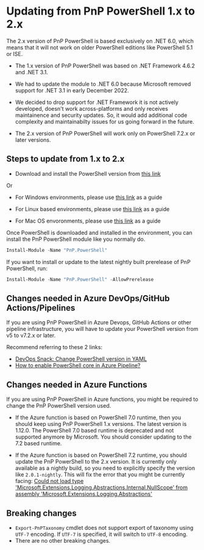 # Updating from PnP PowerShell 1.x to 2.x

The 2.x version of PnP PowerShell is based exclusively on .NET 6.0, which means that it will not work on older PowerShell editions like PowerShell 5.1 or ISE.

- The 1.x version of PnP PowerShell was based on .NET Framework 4.6.2 and .NET 3.1.

- We had to update the module to .NET 6.0 because Microsoft removed support for .NET 3.1 in early December 2022.

- We decided to drop support for .NET Framework it is not actively developed, doesn't work across-platforms and only receives maintainence and security updates. So, it would add additional code complexity and maintainabilty issues for us going forward in the future.

- The 2.x version of PnP PowerShell will work only on PowerShell 7.2.x or later versions.

## Steps to update from 1.x to 2.x

- Download and install the PowerShell version from [this link](https://aka.ms/powershell-release?tag=lts)

Or

- For Windows environments, please use [this link](https://learn.microsoft.com/en-us/powershell/scripting/install/installing-powershell-on-windows?view=powershell-7.2) as a guide

- For Linux based environments, please use [this link](https://learn.microsoft.com/en-us/powershell/scripting/install/installing-powershell-on-linux?view=powershell-7.2) as a guide

- For Mac OS envoronments, please use [this link](https://learn.microsoft.com/en-us/powershell/scripting/install/installing-powershell-on-macos?view=powershell-7.2) as a guide

Once PowerShell is downloaded and installed in the environment, you can install the PnP PowerShell module like you normally do.

```powershell
Install-Module -Name "PnP.PowerShell"
```

If you want to install or update to the latest nightly built prerelease of PnP PowerShell, run:

```powershell
Install-Module -Name "PnP.PowerShell" -AllowPrerelease
```

## Changes needed in Azure DevOps/GitHub Actions/Pipelines

If you are using PnP PowerShell in Azure Devops, GitHub Actions or other pipeline infrastructure, you will have to update your PowerShell version from v5 to v7.2.x or later.

Recommend referring to these 2 links:

- [DevOps Snack: Change PowerShell version in YAML](https://microsoft-bitools.blogspot.com/2021/02/devops-snack-change-powershell-version.html)
- [How to enable PowerShell core in Azure Pipeline?](https://theautomationcode.com/how-to-enable-powershell-core-in-azure-pipeline/)

## Changes needed in Azure Functions

If you are using PnP PowerShell in Azure functions, you might be required to change the PnP PowerShell version used.

- If the Azure function is based on PowerShell 7.0 runtime, then you should keep using PnP PowerShell 1.x versions. The latest version is 1.12.0. The PowerShell 7.0 based runtime is deprecated and not supported anymore by Microsoft. You should consider updating to the 7.2 based runtime.

- If the Azure function is based on PowerShell 7.2 runtime, you should update the PnP PowerShell to the 2.x version. It is currently only available as a nightly build, so you need to explicitly specify the version like `2.0.1-nightly`. This will fix the error that you might be currently facing:  [Could not load type 'Microsoft.Extensions.Logging.Abstractions.Internal.NullScope' from assembly 'Microsoft.Extensions.Logging.Abstractions'](https://github.com/pnp/powershell/issues/2136)

## Breaking changes

- `Export-PnPTaxonomy` cmdlet does not support export of taxonomy using `UTF-7` encoding. If `UTF-7` is specified, it will switch to `UTF-8` encoding.
- There are no other breaking changes.
